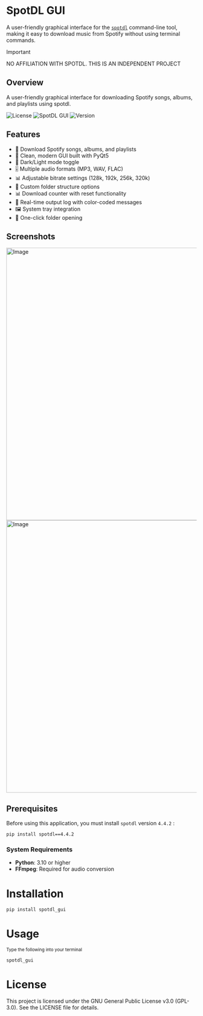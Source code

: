 # SpotDL GUI
A user-friendly graphical interface for the [`spotdl`](https://github.com/spotDL/spotify-downloader) command-line tool, making it easy to download music from Spotify without using terminal commands.

> [!IMPORTANT]
> NO AFFILIATION WITH SPOTDL. THIS IS AN INDEPENDENT PROJECT 

## Overview
A user-friendly graphical interface for downloading Spotify songs, albums, and playlists using spotdl.

![License](https://img.shields.io/badge/License-GPLv3-blue?style=for-the-badge&labelColor=black&color=blue)
![SpotDL GUI](https://img.shields.io/badge/Python-3.10_|_3.11_|_3.12_|_3.13-blue?style=for-the-badge&labelColor=black&color=blue)
![Version](https://img.shields.io/badge/Version-0.1.3-orange?style=for-the-badge&labelColor=black)

## Features
- 🎵 Download Spotify songs, albums, and playlists
- 🎨 Clean, modern GUI built with PyQt5
- 🌙 Dark/Light mode toggle
- 🎚️ Multiple audio formats (MP3, WAV, FLAC)
- 📊 Adjustable bitrate settings (128k, 192k, 256k, 320k)
- 📁 Custom folder structure options
- 📊 Download counter with reset functionality
- 📝 Real-time output log with color-coded messages
- 🖼️ System tray integration
- 🎯 One-click folder opening

## Screenshots
<img width="1366" height="720" alt="Image" src="https://github.com/user-attachments/assets/3e7e013b-533e-47db-94b1-2f820525a42e" />
<img width="1366" height="720" alt="Image" src="https://github.com/user-attachments/assets/cb34bbbd-9936-4834-953f-b3cb87802c93" />

## Prerequisites
Before using this application, you must install `spotdl` version `4.4.2` :

```
pip install spotdl==4.4.2
```

### System Requirements
- **Python**: 3.10 or higher
- **FFmpeg**: Required for audio conversion

# Installation
```
pip install spotdl_gui
```
# Usage
<sub>Type the following into your terminal<sub>
```
spotdl_gui
```

# License
This project is licensed under the GNU General Public License v3.0 (GPL-3.0). See the LICENSE file for details.


